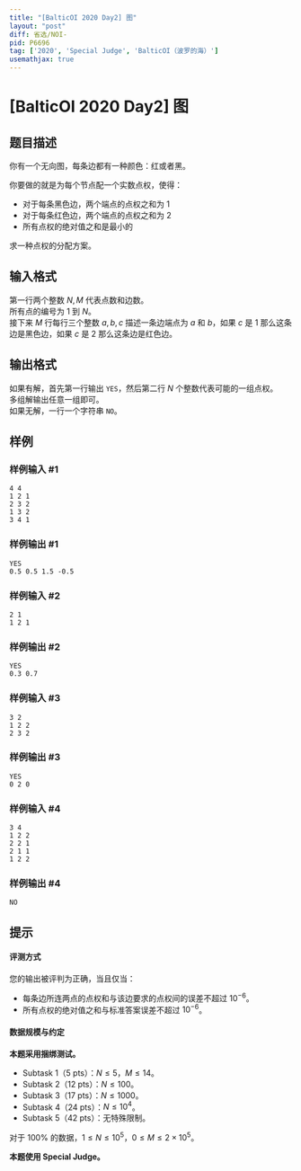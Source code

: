 ```yaml
---
title: "[BalticOI 2020 Day2] 图"
layout: "post"
diff: 省选/NOI-
pid: P6696
tag: ['2020', 'Special Judge', 'BalticOI（波罗的海）']
usemathjax: true
---
```


# [BalticOI 2020 Day2] 图
## 题目描述

你有一个无向图，每条边都有一种颜色：红或者黑。

你要做的就是为每个节点配一个实数点权，使得：

- 对于每条黑色边，两个端点的点权之和为 $1$
- 对于每条红色边，两个端点的点权之和为 $2$
- 所有点权的绝对值之和是最小的

求一种点权的分配方案。
## 输入格式

第一行两个整数 $N,M$ 代表点数和边数。     
所有点的编号为 $1$ 到 $N$。         
接下来 $M$ 行每行三个整数 $a,b,c$ 描述一条边端点为 $a$ 和 $b$，如果 $c$ 是 $1$ 那么这条边是黑色边，如果 $c$ 是 $2$ 那么这条边是红色边。
## 输出格式

如果有解，首先第一行输出 `YES`，然后第二行 $N$ 个整数代表可能的一组点权。       
多组解输出任意一组即可。        
如果无解，一行一个字符串 `NO`。
## 样例

### 样例输入 #1
```
4 4
1 2 1
2 3 2
1 3 2
3 4 1
```
### 样例输出 #1
```
YES
0.5 0.5 1.5 -0.5

```
### 样例输入 #2
```
2 1
1 2 1

```
### 样例输出 #2
```
YES
0.3 0.7
```
### 样例输入 #3
```
3 2
1 2 2
2 3 2

```
### 样例输出 #3
```
YES
0 2 0
```
### 样例输入 #4
```
3 4
1 2 2
2 2 1
2 1 1
1 2 2

```
### 样例输出 #4
```
NO
```
## 提示

#### 评测方式

您的输出被评判为正确，当且仅当：

- 每条边所连两点的点权和与该边要求的点权间的误差不超过 $10^{-6}$。
- 所有点权的绝对值之和与标准答案误差不超过 $10^{-6}$。

#### 数据规模与约定

**本题采用捆绑测试。**

- Subtask 1（5 pts）：$N \le 5$，$M \le 14$。     
- Subtask 2（12 pts）：$N \le 100$。
- Subtask 3（17 pts）：$N \le 1000$。
- Subtask 4（24 pts）：$N \le 10^4$。
- Subtask 5（42 pts）：无特殊限制。

对于 $100\%$ 的数据，$1 \le N \le 10^5$，$0 \le M \le 2 \times 10^5$。

**本题使用 Special Judge。**
